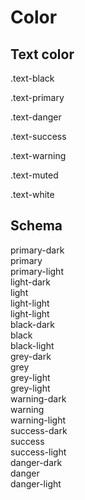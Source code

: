 # Color

## Text color

<p class="text-black">.text-black</p>
<p class="text-primary">.text-primary</p>
<p class="text-danger">.text-danger</p>
<p class="text-success">.text-success</p>
<p class="text-warning">.text-warning</p>
<p class="text-muted">.text-muted</p>
<p class="text-white bg-black">.text-white</p>

## Schema

<div class="flex w-full">
  <div class="text-white border border-white flex-1 bg-primary-dark">primary-dark</div>
  <div class="text-white border border-white flex-1 bg-primary">primary</div>
  <div class="text-white border border-white flex-1 bg-primary-light">primary-light</div>
</div>

<div class="flex w-full">
  <div class="text-black border border-white flex-1 bg-light-dark">light-dark</div>
  <div class="text-black border border-white flex-1 bg-light">light</div>
  <div class="text-black border border-white flex-1 bg-light-light">light-light</div>
  <div class="text-black border border-white flex-1 bg-light-lightest">light-light</div>
</div>

<div class="flex w-full">
  <div class="text-white border border-white flex-1 bg-black-dark">black-dark</div>
  <div class="text-white border border-white flex-1 bg-black">black</div>
  <div class="text-white border border-white flex-1 bg-black-light">black-light</div>
</div>

<div class="flex w-full">
  <div class="text-black border border-white flex-1 bg-grey-dark">grey-dark</div>
  <div class="text-black border border-white flex-1 bg-grey">grey</div>
  <div class="text-black border border-white flex-1 bg-grey-light">grey-light</div>
  <div class="text-black border border-white flex-1 bg-grey-lightest">grey-light</div>
</div>

<div class="flex w-full">
  <div class="text-white border border-white flex-1 bg-warning-dark">warning-dark</div>
  <div class="text-white border border-white flex-1 bg-warning">warning</div>
  <div class="text-white border border-white flex-1 bg-warning-light">warning-light</div>
</div>

<div class="flex w-full">
  <div class="text-white border border-white flex-1 bg-success-dark">success-dark</div>
  <div class="text-white border border-white flex-1 bg-success">success</div>
  <div class="text-white border border-white flex-1 bg-success-light">success-light</div>
</div>

<div class="flex w-full">
  <div class="text-white border border-white flex-1 bg-danger-dark">danger-dark</div>
  <div class="text-white border border-white flex-1 bg-danger">danger</div>
  <div class="text-white border border-white flex-1 bg-danger-light">danger-light</div>
</div>
